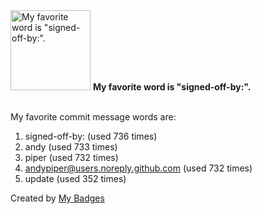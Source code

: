 <img src="https://my-badges.github.io/my-badges/favorite-word.png" alt="My favorite word is &quot;signed-off-by:&quot;." title="My favorite word is &quot;signed-off-by:&quot;." width="128">
<strong>My favorite word is &quot;signed-off-by:&quot;.</strong>
<br><br>

My favorite commit message words are:

1. signed-off-by: (used 736 times)
2. andy (used 733 times)
3. piper (used 732 times)
4. <andypiper@users.noreply.github.com> (used 732 times)
5. update (used 352 times)


Created by <a href="https://github.com/my-badges/my-badges">My Badges</a>